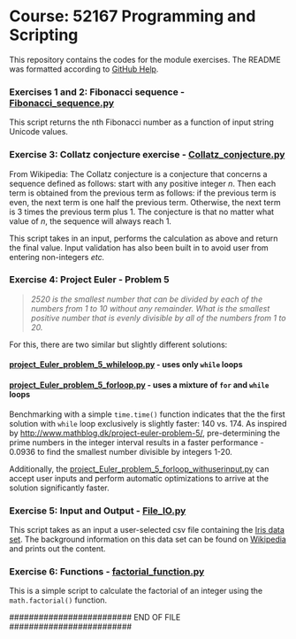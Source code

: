 # Course: 52167 Programming and Scripting

This repository contains the codes for the module exercises. The README was formatted according to [GitHub Help](https://help.github.com/articles/basic-writing-and-formatting-syntax/).

### Exercises 1 and 2: Fibonacci sequence - [Fibonacci_sequence.py](Fibonacci_sequence.py)

This script returns the nth Fibonacci number as a function of input string Unicode values.

### Exercise 3: Collatz conjecture exercise - [Collatz_conjecture.py](Collatz_conjecture.py)

From Wikipedia: The Collatz conjecture is a conjecture that concerns a sequence defined as follows: start with any positive integer *n*. Then each term is obtained from the previous term as follows: if the previous term is even, the next term is one half the previous term. Otherwise, the next term is 3 times the previous term plus 1. The conjecture is that no matter what value of *n*, the sequence will always reach 1. 

This script takes in an input, performs the calculation as above and return the final value. Input validation has also been built in to avoid user from entering non-integers *etc.*

### Exercise 4: Project Euler - Problem 5

> _2520 is the smallest number that can be divided by each of the numbers from 1 to 10 without any remainder. What is the smallest positive number that is evenly divisible by all of the numbers from 1 to 20._

For this, there are two similar but slightly different solutions:

#### [project_Euler_problem_5_whileloop.py](project_Euler_problem_5_whileloop.py) - uses only `while` loops
#### [project_Euler_problem_5_forloop.py](project_Euler_problem_5_forloop.py) - uses a mixture of `for` and `while` loops

Benchmarking with a simple `time.time()` function indicates that the the first solution with `while` loop exclusively is slightly faster: 140 vs. 174. As inspired by http://www.mathblog.dk/project-euler-problem-5/, pre-determining the prime numbers in the integer interval results in a faster performance - 0.0936 to find the smallest number divisible by integers 1-20.

Additionally, the [project_Euler_problem_5_forloop_withuserinput.py](project_Euler_problem_5_forloop_withuserinput.py) can accept user inputs and perform automatic optimizations to arrive at the solution significantly faster.

### Exercise 5: Input and Output - [File_IO.py](FileIO.py)

This script takes as an input a user-selected csv file containing the [Iris data set](iris.data). The background information on this data set can be found on [Wikipedia](https://en.wikipedia.org/wiki/Iris_flower_data_set) and prints out the content.

### Exercise 6: Functions - [factorial_function.py](factorial_function.py)

This is a simple script to calculate the factorial of an integer using the `math.factorial()` function.

######################### END OF FILE #########################
